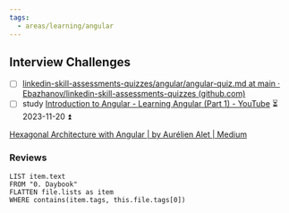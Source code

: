 ```yaml
---
tags:
  - areas/learning/angular
---
```


## Interview Challenges
- [ ] [linkedin-skill-assessments-quizzes/angular/angular-quiz.md at main · Ebazhanov/linkedin-skill-assessments-quizzes (github.com)](https://github.com/Ebazhanov/linkedin-skill-assessments-quizzes/blob/main/angular/angular-quiz.md)
- [ ] study [Introduction to Angular - Learning Angular (Part 1) - YouTube](https://www.youtube.com/watch?v=xAT0lHYhHMY&list=PL1w1q3fL4pmj9k1FrJ3Pe91EPub2_h4jF) ⏳ 2023-11-20 ⏫ 

[Hexagonal Architecture with Angular | by Aurélien Alet | Medium](https://medium.com/@alet.aurelien/hexagonal-architecture-with-angular-7e4d070155ea)
### Reviews
``` dataview
LIST item.text
FROM "0. Daybook"
FLATTEN file.lists as item
WHERE contains(item.tags, this.file.tags[0])
```

